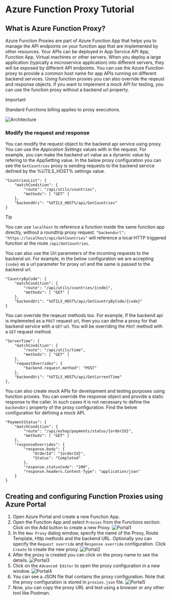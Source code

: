 # Azure Function Proxy Tutorial

## What is Azure Function Proxy?
Azure Function Proxies are part of Azure Function App that helps you to manage the API endpoints on your function app that are implemented by other resources. Your APIs can be deployed in App Service API App, Function App, Virtual machines or other servers. When you deploy a large application (typically a microservice application) into different servers, they will be exposed by different API endpoints. You can use the Azure Function proxy to provide a common host name for app APIs running on different backend services. Using function proxies you can also override the reqeust and response objects. If you want to implement a mock API for testing, you can use the function proxy without a backend url property.
> [!IMPORTANT]
> Standard Functions billing applies to proxy executions.

![Architecture](images/architecture.png)

### Modify the request and response
You can modify the request object to the backend api service using proxy. You can use the *Appication Settings* values with in the request. For example, you can make the backend url value as a dynamic value by refering to the AppSetting value. In the below proxy configuration you can see the `GetCountries` proxy is sending requests to the backend service defined by the %UTILS_HOST% settings value.
```
"CountriesList": {
    "matchCondition": {
        "route": "/api/utils/countries",
        "methods": [ "GET" ]
    },
    "backendUri": "%UTILS_HOST%/api/GetCountries"
}
```
> [!TIP]
> You can use `localhost` to reference a function inside the same function app directly, without a roundtrip proxy request. 
> `"backendurl": "https://localhost/api/GetCountries"` will reference a local HTTP triggered function at the route `/api/GetCountries`.

You can also use the Url parameters of the incoming requests to the backend uri. For example, in the below configuration we are accepting `{code}` as a url parameter for proxy url and the same is passed to the backend url.
```
"CountryByCode": {
    "matchCondition": {
        "route": "/api/utils/countries/{code}", 
        "methods": [ "GET" ]
    },
    "backendUri": "%UTILS_HOST%/api/GetCountryByCode/{code}"
}
```
You can override the reqeust methods too. For example, If the backend api is implemeted as a `POST` request uri, then you can define a proxy for that backend service with a `GET` uri. You will be overriding the `POST` method with a `GET` request method. 
```
"ServerTime": {
    "matchCondition": {
        "route": "/api/utils/time",
        "methods": [ "GET" ]
    },
    "requestOverrides": {
        "backend.request.method": "POST"
    },
    "backendUri": "%UTILS_HOST%/api/GetCurrentTime"
},
```
You can also create mock APIs for development and testing purposes using function proxies. You can override the response object and provide a static response to the caller. In such cases it is not necessary to define the `backendUri` property of the proxy configuration. Find the below configuration for defining a mock API.
```
"PaymentStatus": {
    "matchCondition": {
        "route": "/api/eshop/payments/status/{orderId}",
        "methods": [ "GET" ]
    },
    "responseOverrides": {
        "response.body": {
            "OrderId": "{orderId}",
            "Status": "Completed"
        },
        "response.statusCode": "200",
        "response.headers.Content-Type": "application/json"      
    }
}
```
## Creating and configuring Function Proxies using Azure Portal
1) Open Azure Portal and create a new Function App.
2) Open the Function App and select `Proxies` from the Functions section. Click on the Add button to create a new Proxy.
    ![Portal1](images/portal1.png)
3) In the `New Proxy` dialog window, specify the name of the Proxy, Route Template, Http methods and the backend URL. Optionally you can specify the `Request override` and `Response override` configuration. Click `Create` to create the new proxy.
    ![Portal2](images/portal2.png)
4) After the proxy is created you can click on the proxy name to see the details.
    ![Portal3](images/portal3.png)
5) Click on the `Advanced Editor` to open the proxy configuration in a new window.
    ![Portal4](images/portal4.png) 
6) You can see a JSON file that contains the proxy configuration. Note that the proxy configuration is stored in `proxies.json` file.
    ![Portal5](images/portal5.png)
7) Now, you can copy the proxy URL and test using a browser or any other tool like Postman.

